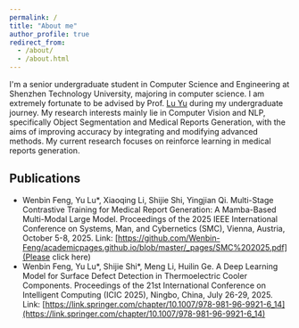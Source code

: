 ```yaml
---
permalink: /
title: "About me"
author_profile: true
redirect_from: 
  - /about/
  - /about.html
---
```


I'm a senior undergraduate student in Computer Science and Engineering at Shenzhen Technology University, majoring in computer science. I am extremely fortunate to be advised by Prof. [Lu Yu](https://lvyupku.github.io/) during my undergraduate journey. My research interests mainly lie in Computer Vision and NLP, specifically Object Segmentation and Medical Reports Generation, with the aims of improving accuracy by integrating and modifying advanced methods. My current research focuses on reinforce learning in medical reports generation.

## Publications

- Wenbin Feng, Yu Lu*, Xiaoqing Li, Shijie Shi, Yingjian Qi. Multi-Stage Contrastive Training for Medical Report Generation: A Mamba-Based Multi-Modal Large Model. Proceedings of the 2025 IEEE International Conference on Systems, Man, and Cybernetics (SMC), Vienna, Austria, October 5-8, 2025. Link: [https://github.com/Wenbin-Feng/academicpages.github.io/blob/master/_pages/SMC%202025.pdf](Please click here)
- Wenbin Feng, Yu Lu*, Shijie Shi*, Meng Li, Huilin Ge. A Deep Learning Model for Surface Defect Detection in Thermoelectric Cooler Components. Proceedings of the 21st International Conference on Intelligent Computing (ICIC 2025), Ningbo, China, July 26-29, 2025. Link: [https://link.springer.com/chapter/10.1007/978-981-96-9921-6_14](https://link.springer.com/chapter/10.1007/978-981-96-9921-6_14)
